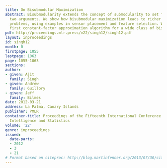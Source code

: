 ```yaml
---
title: On Bisubmodular Maximization
abstract: Bisubmodularity extends the concept of submodularity to set functions with
  two arguments. We show how bisubmodular maximization leads to richer value-of-information
  problems, using examples in sensor placement and feature selection. We present the
  first constant-factor approximation algorithm for a wide class of bisubmodular maximizations.
pdf: http://proceedings.mlr.press/v22/singh12/singh12.pdf
layout: inproceedings
id: singh12
month: 0
firstpage: 1055
lastpage: 1063
page: 1055-1063
sections: 
author:
- given: Ajit
  family: Singh
- given: Andrew
  family: Guillory
- given: Jeff
  family: Bilmes
date: 2012-03-21
address: La Palma, Canary Islands
publisher: PMLR
container-title: Proceedings of the Fifteenth International Conference on Artificial
  Intelligence and Statistics
volume: '22'
genre: inproceedings
issued:
  date-parts:
  - 2012
  - 3
  - 21
# Format based on citeproc: http://blog.martinfenner.org/2013/07/30/citeproc-yaml-for-bibliographies/
---
```


